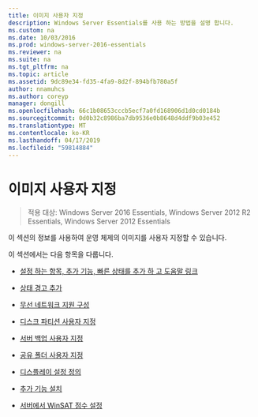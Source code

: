 ```yaml
---
title: 이미지 사용자 지정
description: Windows Server Essentials를 사용 하는 방법을 설명 합니다.
ms.custom: na
ms.date: 10/03/2016
ms.prod: windows-server-2016-essentials
ms.reviewer: na
ms.suite: na
ms.tgt_pltfrm: na
ms.topic: article
ms.assetid: 9dc89e34-fd35-4fa9-8d2f-894bfb780a5f
author: nnamuhcs
ms.author: coreyp
manager: dongill
ms.openlocfilehash: 66c1b08653cccb5ecf7a0fd168906d1d0cd0184b
ms.sourcegitcommit: 0d0b32c8986ba7db9536e0b8648d4ddf9b03e452
ms.translationtype: MT
ms.contentlocale: ko-KR
ms.lasthandoff: 04/17/2019
ms.locfileid: "59814884"
---
```

# <a name="customize-the-image"></a>이미지 사용자 지정

>적용 대상: Windows Server 2016 Essentials, Windows Server 2012 R2 Essentials, Windows Server 2012 Essentials

이 섹션의 정보를 사용하여 운영 체제의 이미지를 사용자 지정할 수 있습니다.  
  
 이 섹션에서는 다음 항목을 다룹니다.  
  
-   [설정 하는 항목, 추가 기능, 빠른 상태를 추가 하 고 도움말 링크](Add-Entries-to-SETUP--ADD-INS--QUICK-STATUS--and-HELP-Links.md)  
  
-   [상태 경고 추가](Add-Health-Alerts.md)  
  
-   [무선 네트워크 지원 구성](Configure-Support-for-a-Wireless-Network.md)  
  
-   [디스크 파티션 사용자 지정](Customize-Disk-Partitions.md)  
  
-   [서버 백업 사용자 지정](Customize-Server-Backup.md)  
  
-   [공유 폴더 사용자 지정](Customize-Shared-Folders.md)  
  
-   [디스플레이 설정 정의](Define-Display-Settings.md)  
  
-   [추가 기능 설치](Install-Add-Ins.md)  
  
-   [서버에서 WinSAT 점수 설정](Set-the-WinSAT-Score-on-the-Server.md)